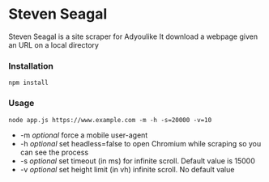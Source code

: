 # Steven Seagal

Steven Seagal is a site scraper for Adyoulike
It download a webpage given an URL on a local directory


### Installation
```shell
npm install
```

### Usage

```shell
node app.js https://www.example.com -m -h -s=20000 -v=10
```

- -m *optional* force a mobile user-agent
- -h *optional* set headless=false to open Chromium while scraping so you can see the process
- -s *optional* set timeout (in ms) for infinite scroll. Default value is 15000
- -v *optional* set height limit (in vh) infinite scroll. No default value
